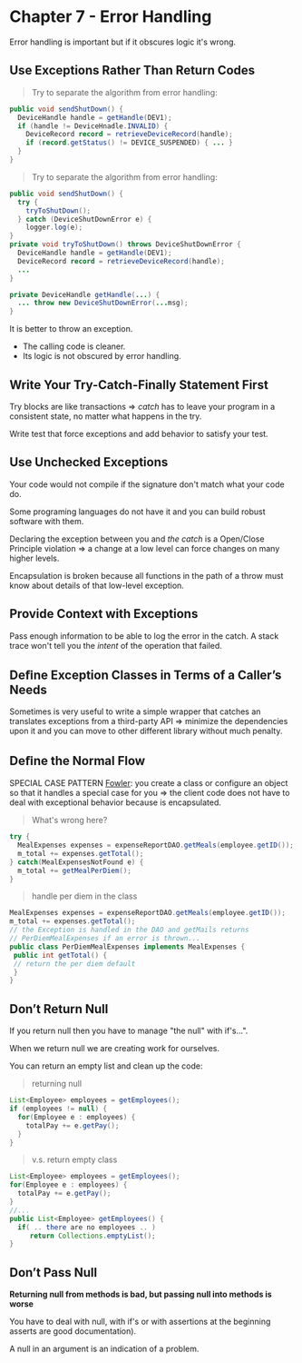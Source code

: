 # Chapter 7 - Error Handling #

Error handling is important but if it obscures logic it's wrong.
## Use Exceptions Rather Than Return Codes ##

> Try to separate the algorithm from error handling:

```java
public void sendShutDown() {
  DeviceHandle handle = getHandle(DEV1);
  if (handle != DeviceHnadle.INVALID) {
    DeviceRecord record = retrieveDeviceRecord(handle);
    if (record.getStatus() != DEVICE_SUSPENDED) { ... }
  }
}
```

> Try to separate the algorithm from error handling:

```java
public void sendShutDown() {
  try {
    tryToShutDown();
  } catch (DeviceShutDownError e) {
    logger.log(e);
}
private void tryToShutDown() throws DeviceShutDownError {
  DeviceHandle handle = getHandle(DEV1);
  DeviceRecord record = retrieveDeviceRecord(handle);
  ...
}

private DeviceHandle getHandle(...) {
  ... throw new DeviceShutDownError(...msg);
}
```

It is better to throw an exception.
- The calling code is cleaner.
- Its logic is not obscured by error handling.

## Write Your Try-Catch-Finally Statement First 
Try blocks are like transactions => *catch* has to leave your program in a consistent state, no matter what happens in the try.

Write test that force exceptions and add behavior to satisfy your test.

## Use Unchecked Exceptions 
Your code would not compile if the signature don't match what your code do.

Some programing languages do not have it and you can build robust software with them.

Declaring the exception between you and *the catch* is a Open/Close Principle violation => a change at a low level can force changes on many higher levels.

Encapsulation is broken because all functions in the path of a throw must know about details of that low-level exception.

## Provide Context with Exceptions
Pass enough information to be able to log the error in the catch. A stack trace won't tell you the *intent* of the operation that failed.

## Deﬁne Exception Classes in Terms of a Caller’s Needs
Sometimes is very useful to write a simple wrapper that catches an translates exceptions from a third-party API => minimize the dependencies upon it and you can move to other different library without much penalty.

## Deﬁne the Normal Flow 
SPECIAL CASE PATTERN [Fowler](https://martinfowler.com/eaaCatalog/specialCase.html): 
you create a class or configure an object so that it handles a special case for you => the client code does not have to deal with exceptional behavior because is encapsulated. 

> What's wrong here?

```java
try {
  MealExpenses expenses = expenseReportDAO.getMeals(employee.getID());
  m_total += expenses.getTotal();
} catch(MealExpensesNotFound e) {
  m_total += getMealPerDiem();
}
```

> handle per diem in the class

```java
MealExpenses expenses = expenseReportDAO.getMeals(employee.getID());
m_total += expenses.getTotal();
// the Exception is handled in the DAO and getMails returns
// PerDiemMealExpenses if an error is thrown...
public class PerDiemMealExpenses implements MealExpenses {
 public int getTotal() {
 // return the per diem default
 }
}

```

## Don’t Return Null

If you return null then you have to manage "the null" with if's...".

When we return null we are creating work for ourselves.

You can return an empty list and clean up the code:

> returning null

```java
List<Employee> employees = getEmployees();
if (employees != null) {
  for(Employee e : employees) {
    totalPay += e.getPay();
  }
}
```

> v.s. return empty class

```java
List<Employee> employees = getEmployees();
for(Employee e : employees) {
  totalPay += e.getPay();
}
//...
public List<Employee> getEmployees() {
  if( .. there are no employees .. )
     return Collections.emptyList();
}
```


## Don’t Pass Null 
**Returning null from methods is bad, but passing null into methods is worse**

You have to deal with null, with if's or with assertions at the beginning asserts are good documentation).

A null in an argument is an indication of a problem.
